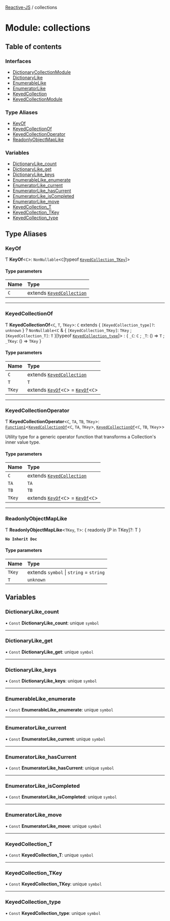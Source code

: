 [Reactive-JS](../README.md) / collections

# Module: collections

## Table of contents

### Interfaces

- [DictionaryCollectionModule](../interfaces/collections.DictionaryCollectionModule.md)
- [DictionaryLike](../interfaces/collections.DictionaryLike.md)
- [EnumerableLike](../interfaces/collections.EnumerableLike.md)
- [EnumeratorLike](../interfaces/collections.EnumeratorLike.md)
- [KeyedCollection](../interfaces/collections.KeyedCollection.md)
- [KeyedCollectionModule](../interfaces/collections.KeyedCollectionModule.md)

### Type Aliases

- [KeyOf](collections.md#keyof)
- [KeyedCollectionOf](collections.md#keyedcollectionof)
- [KeyedCollectionOperator](collections.md#keyedcollectionoperator)
- [ReadonlyObjectMapLike](collections.md#readonlyobjectmaplike)

### Variables

- [DictionaryLike\_count](collections.md#dictionarylike_count)
- [DictionaryLike\_get](collections.md#dictionarylike_get)
- [DictionaryLike\_keys](collections.md#dictionarylike_keys)
- [EnumerableLike\_enumerate](collections.md#enumerablelike_enumerate)
- [EnumeratorLike\_current](collections.md#enumeratorlike_current)
- [EnumeratorLike\_hasCurrent](collections.md#enumeratorlike_hascurrent)
- [EnumeratorLike\_isCompleted](collections.md#enumeratorlike_iscompleted)
- [EnumeratorLike\_move](collections.md#enumeratorlike_move)
- [KeyedCollection\_T](collections.md#keyedcollection_t)
- [KeyedCollection\_TKey](collections.md#keyedcollection_tkey)
- [KeyedCollection\_type](collections.md#keyedcollection_type)

## Type Aliases

### KeyOf

Ƭ **KeyOf**<`C`\>: `NonNullable`<`C`[typeof [`KeyedCollection_TKey`](collections.md#keyedcollection_tkey)]\>

#### Type parameters

| Name | Type |
| :------ | :------ |
| `C` | extends [`KeyedCollection`](../interfaces/collections.KeyedCollection.md) |

___

### KeyedCollectionOf

Ƭ **KeyedCollectionOf**<`C`, `T`, `TKey`\>: `C` extends { `[KeyedCollection_type]?`: `unknown`  } ? `NonNullable`<`C` & { `[KeyedCollection_TKey]`: `TKey` ; `[KeyedCollection_T]`: `T`  }[typeof [`KeyedCollection_type`](collections.md#keyedcollection_type)]\> : { `_C`: `C` ; `_T`: () => `T` ; `_TKey`: () => `TKey`  }

#### Type parameters

| Name | Type |
| :------ | :------ |
| `C` | extends [`KeyedCollection`](../interfaces/collections.KeyedCollection.md) |
| `T` | `T` |
| `TKey` | extends [`KeyOf`](collections.md#keyof)<`C`\> = [`KeyOf`](collections.md#keyof)<`C`\> |

___

### KeyedCollectionOperator

Ƭ **KeyedCollectionOperator**<`C`, `TA`, `TB`, `TKey`\>: [`Function1`](functions.md#function1)<[`KeyedCollectionOf`](collections.md#keyedcollectionof)<`C`, `TA`, `TKey`\>, [`KeyedCollectionOf`](collections.md#keyedcollectionof)<`C`, `TB`, `TKey`\>\>

Utility type for a generic operator function that transforms a Collection's inner value type.

#### Type parameters

| Name | Type |
| :------ | :------ |
| `C` | extends [`KeyedCollection`](../interfaces/collections.KeyedCollection.md) |
| `TA` | `TA` |
| `TB` | `TB` |
| `TKey` | extends [`KeyOf`](collections.md#keyof)<`C`\> = [`KeyOf`](collections.md#keyof)<`C`\> |

___

### ReadonlyObjectMapLike

Ƭ **ReadonlyObjectMapLike**<`TKey`, `T`\>: { readonly [P in TKey]?: T }

**`No Inherit Doc`**

#### Type parameters

| Name | Type |
| :------ | :------ |
| `TKey` | extends `symbol` \| `string` = `string` |
| `T` | `unknown` |

## Variables

### DictionaryLike\_count

• `Const` **DictionaryLike\_count**: unique `symbol`

___

### DictionaryLike\_get

• `Const` **DictionaryLike\_get**: unique `symbol`

___

### DictionaryLike\_keys

• `Const` **DictionaryLike\_keys**: unique `symbol`

___

### EnumerableLike\_enumerate

• `Const` **EnumerableLike\_enumerate**: unique `symbol`

___

### EnumeratorLike\_current

• `Const` **EnumeratorLike\_current**: unique `symbol`

___

### EnumeratorLike\_hasCurrent

• `Const` **EnumeratorLike\_hasCurrent**: unique `symbol`

___

### EnumeratorLike\_isCompleted

• `Const` **EnumeratorLike\_isCompleted**: unique `symbol`

___

### EnumeratorLike\_move

• `Const` **EnumeratorLike\_move**: unique `symbol`

___

### KeyedCollection\_T

• `Const` **KeyedCollection\_T**: unique `symbol`

___

### KeyedCollection\_TKey

• `Const` **KeyedCollection\_TKey**: unique `symbol`

___

### KeyedCollection\_type

• `Const` **KeyedCollection\_type**: unique `symbol`
